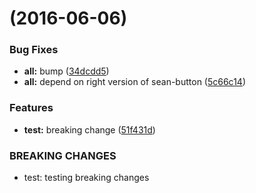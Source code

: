 <a name=""></a>
#  (2016-06-06)


### Bug Fixes

* **all:** bump ([34dcdd5](https://bitbucket.org/atlassian/atlaskit-spike/commits/34dcdd5))
* **all:** depend on right version of sean-button ([5c66c14](https://bitbucket.org/atlassian/atlaskit-spike/commits/5c66c14))


### Features

* **test:** breaking change ([51f431d](https://bitbucket.org/atlassian/atlaskit-spike/commits/51f431d))


### BREAKING CHANGES

* test: testing breaking changes



